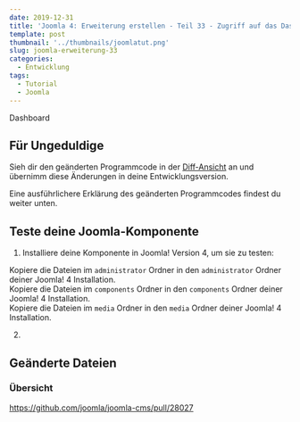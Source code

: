 ```yaml
---
date: 2019-12-31
title: 'Joomla 4: Erweiterung erstellen - Teil 33 - Zugriff auf das Dashboard'
template: post
thumbnail: '../thumbnails/joomlatut.png'
slug: joomla-erweiterung-33
categories:
  - Entwicklung
tags:
  - Tutorial
  - Joomla
---
```


Dashboard

## Für Ungeduldige

Sieh dir den geänderten Programmcode in der [Diff-Ansicht](https://github.com/astridx/boilerplate/compare/t27...t28) an und übernimm diese Änderungen in deine Entwicklungsversion.

Eine ausführlichere Erklärung des geänderten Programmcodes findest du weiter unten.

## Teste deine Joomla-Komponente

1. Installiere deine Komponente in Joomla! Version 4, um sie zu testen:

Kopiere die Dateien im `administrator` Ordner in den `administrator` Ordner deiner Joomla! 4 Installation.  
Kopiere die Dateien im `components` Ordner in den `components` Ordner deiner Joomla! 4 Installation.  
Kopiere die Dateien im `media` Ordner in den `media` Ordner deiner Joomla! 4 Installation.

2.

## Geänderte Dateien

### Übersicht

https://github.com/joomla/joomla-cms/pull/28027
